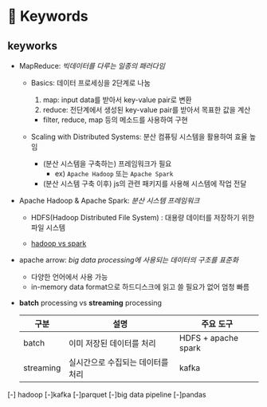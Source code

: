 # 󰏢 Keywords


## keyworks

- MapReduce: _빅데이터를 다루는 일종의 패러다임_

    - Basics: 데이터 프로세싱을 2단계로 나눔

        1. map: input data를 받아서 key-value pair로 변환
        2. reduce: 전단계에서 생성된 key-value pair를 받아서 목표한 값을 계산
        * filter, reduce, map 등의 메소드를 사용하여 구현

    - Scaling with Distributed Systems: 분산 컴퓨팅 시스템을 활용하여 효율 높임

        - (분산 시스템을 구축하는) 프레임워크가 필요
            - ex) `Apache Hadoop` 또는 `Apache Spark`
        - (분산 시스템 구축 이후) js의 관련 패키지를 사용해 시스템에 작업 전달

- Apache Hadoop & Apache Spark: _분산 시스템 프레임워크_

    - HDFS(Hadoop Distributed File System)
      : 대용량 데이터를 저장하기 위한 파일 시스템

    - [hadoop vs spark](https://aws.amazon.com/ko/compare/the-difference-between-hadoop-vs-spark/)

- apache arrow: _big data processing에 사용되는 데이터의 구조를 표준화_

    - 다양한 언어에서 사용 가능
    - in-memory data format으로 하드디스크에 읽고 쓸 필요가 없어 엄청 빠름

- **batch** processing vs **streaming** processing

    | 구분      | 설명                              | 주요 도구           |
    |-----------|-----------------------------------|---------------------|
    | batch     | 이미 저장된 데이터를 처리         | HDFS + apache spark |
    | streaming | 실시간으로 수집되는 데이터를 처리 | kafka               |


[-] hadoop
[-]kafka
[-]parquet
[-]big data pipeline
[-]pandas
